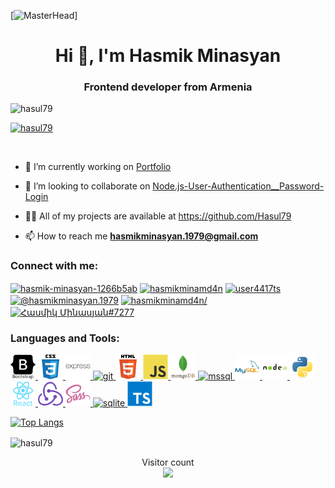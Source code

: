[![MasterHead](https://res.cloudinary.com/practicaldev/image/fetch/s--2bZIjPGC--/c_limit%2Cf_auto%2Cfl_progressive%2Cq_66%2Cw_880/https://dev-to-uploads.s3.amazonaws.com/i/d4tvukbt5mra37cvwklk.gif)]
<h1 align="center">Hi 👋, I'm Hasmik Minasyan</h1>
<h3 align="center">Frontend developer from Armenia</h3>


<p align="left"> <img src="https://komarev.com/ghpvc/?username=hasul79&label=Profile%20views&color=0e75b6&style=flat" alt="hasul79" /> </p>

<p align="left"> <a href="https://github.com/ryo-ma/github-profile-trophy"><img src="https://github-profile-trophy.vercel.app/?username=hasul79" alt="hasul79" /></a> </p>

<p align="left"> <a href="https://twitter.com/" target="blank"><img src="https://img.shields.io/twitter/follow/?logo=twitter&style=for-the-badge" alt="" /></a> </p>

- 🔭 I’m currently working on [Portfolio](https://github.com/Hasul79/Portfolio)

- 👯 I’m looking to collaborate on [Node.js-User-Authentication__Password-Login](https://github.com/Hasul79/Node.js-User-Authentication__Password-Login)

- 👨‍💻 All of my projects are available at https://github.com/Hasul79

- 📫 How to reach me **hasmikminasyan.1979@gmail.com**

<h3 align="left">Connect with me:</h3>
<p align="left">
<a href="https://linkedin.com/in/hasmik-minasyan-1266b5ab" target="blank"><img align="center" src="https://raw.githubusercontent.com/rahuldkjain/github-profile-readme-generator/master/src/images/icons/Social/linked-in-alt.svg" alt="hasmik-minasyan-1266b5ab" height="30" width="40" /></a>
<a href="https://www.hackerrank.com/hasmikminamd4n" target="blank"><img align="center" src="https://raw.githubusercontent.com/rahuldkjain/github-profile-readme-generator/master/src/images/icons/Social/hackerrank.svg" alt="hasmikminamd4n" height="30" width="40" /></a>
<a href="https://www.leetcode.com/user4417ts" target="blank"><img align="center" src="https://raw.githubusercontent.com/rahuldkjain/github-profile-readme-generator/master/src/images/icons/Social/leet-code.svg" alt="user4417ts" height="30" width="40" /></a>
<a href="https://www.hackerearth.com/@hasmikminasyan.1979" target="blank"><img align="center" src="https://raw.githubusercontent.com/rahuldkjain/github-profile-readme-generator/master/src/images/icons/Social/hackerearth.svg" alt="@hasmikminasyan.1979" height="30" width="40" /></a>
<a href="https://auth.geeksforgeeks.org/user/hasmikminamd4n/" target="blank"><img align="center" src="https://raw.githubusercontent.com/rahuldkjain/github-profile-readme-generator/master/src/images/icons/Social/geeks-for-geeks.svg" alt="hasmikminamd4n/" height="30" width="40" /></a>
<a href="https://discord.gg/Հասմիկ Մինասյան#7277" target="blank"><img align="center" src="https://raw.githubusercontent.com/rahuldkjain/github-profile-readme-generator/master/src/images/icons/Social/discord.svg" alt="Հասմիկ Մինասյան#7277" height="30" width="40" /></a>
</p>

<h3 align="left">Languages and Tools:</h3>
<p align="left"> <a href="https://getbootstrap.com" target="_blank" rel="noreferrer"> <img src="https://raw.githubusercontent.com/devicons/devicon/master/icons/bootstrap/bootstrap-plain-wordmark.svg" alt="bootstrap" width="40" height="40"/> </a> <a href="https://www.w3schools.com/css/" target="_blank" rel="noreferrer"> <img src="https://raw.githubusercontent.com/devicons/devicon/master/icons/css3/css3-original-wordmark.svg" alt="css3" width="40" height="40"/> </a> <a href="https://expressjs.com" target="_blank" rel="noreferrer"> <img src="https://raw.githubusercontent.com/devicons/devicon/master/icons/express/express-original-wordmark.svg" alt="express" width="40" height="40"/> </a> <a href="https://git-scm.com/" target="_blank" rel="noreferrer"> <img src="https://www.vectorlogo.zone/logos/git-scm/git-scm-icon.svg" alt="git" width="40" height="40"/> </a> <a href="https://www.w3.org/html/" target="_blank" rel="noreferrer"> <img src="https://raw.githubusercontent.com/devicons/devicon/master/icons/html5/html5-original-wordmark.svg" alt="html5" width="40" height="40"/> </a> <a href="https://developer.mozilla.org/en-US/docs/Web/JavaScript" target="_blank" rel="noreferrer"> <img src="https://raw.githubusercontent.com/devicons/devicon/master/icons/javascript/javascript-original.svg" alt="javascript" width="40" height="40"/> </a> <a href="https://www.mongodb.com/" target="_blank" rel="noreferrer"> <img src="https://raw.githubusercontent.com/devicons/devicon/master/icons/mongodb/mongodb-original-wordmark.svg" alt="mongodb" width="40" height="40"/> </a> <a href="https://www.microsoft.com/en-us/sql-server" target="_blank" rel="noreferrer"> <img src="https://www.svgrepo.com/show/303229/microsoft-sql-server-logo.svg" alt="mssql" width="40" height="40"/> </a> <a href="https://www.mysql.com/" target="_blank" rel="noreferrer"> <img src="https://raw.githubusercontent.com/devicons/devicon/master/icons/mysql/mysql-original-wordmark.svg" alt="mysql" width="40" height="40"/> </a> <a href="https://nodejs.org" target="_blank" rel="noreferrer"> <img src="https://raw.githubusercontent.com/devicons/devicon/master/icons/nodejs/nodejs-original-wordmark.svg" alt="nodejs" width="40" height="40"/> </a> <a href="https://www.python.org" target="_blank" rel="noreferrer"> <img src="https://raw.githubusercontent.com/devicons/devicon/master/icons/python/python-original.svg" alt="python" width="40" height="40"/> </a> <a href="https://reactjs.org/" target="_blank" rel="noreferrer"> <img src="https://raw.githubusercontent.com/devicons/devicon/master/icons/react/react-original-wordmark.svg" alt="react" width="40" height="40"/> </a> <a href="https://redux.js.org" target="_blank" rel="noreferrer"> <img src="https://raw.githubusercontent.com/devicons/devicon/master/icons/redux/redux-original.svg" alt="redux" width="40" height="40"/> </a> <a href="https://sass-lang.com" target="_blank" rel="noreferrer"> <img src="https://raw.githubusercontent.com/devicons/devicon/master/icons/sass/sass-original.svg" alt="sass" width="40" height="40"/> </a> <a href="https://www.sqlite.org/" target="_blank" rel="noreferrer"> <img src="https://www.vectorlogo.zone/logos/sqlite/sqlite-icon.svg" alt="sqlite" width="40" height="40"/> </a> <a href="https://www.typescriptlang.org/" target="_blank" rel="noreferrer"> <img src="https://raw.githubusercontent.com/devicons/devicon/master/icons/typescript/typescript-original.svg" alt="typescript" width="40" height="40"/> </a> </p>

[![Top Langs](https://github-readme-stats.vercel.app/api/top-langs/?username=hasul79&layout=demo)](https://github.com/Hasul79/github-readme-stats)



<!--   [![Top Langs](https://github-readme-stats.vercel.app/api?username=hasul79&show_icons=true&theme=dark#gh-dark-mode-only)](https://github.com/Hasul79/github-readme-stats)  -->
<!-- [![Anurag's GitHub stats-Light](https://github-readme-stats.vercel.app/api?username=anuraghazra&show_icons=true&theme=default#gh-light-mode-only)](https://github.com/anuraghazra/github-readme-stats#gh-light-mode-only) -->
<!--  <p><img align="left" src="https://github-readme-stats.vercel.app/api/top-langs?username=hasul79&show_icons=true&locale=en&layout=compact" alt="hasul79" /></p> -->
<!-- <p>&nbsp;<img align="center" src="https://github-readme-stats.vercel.app/api?username=hasul79&show_icons=true&locale=en" alt="hasul79" /></p>  -->



<p><img align="center" src="https://github-readme-streak-stats.herokuapp.com/?user=hasul79&" alt="hasul79" /></p>



<p align="center"> 
  Visitor count<br>
  <img src="https://profile-counter.glitch.me/hasul79/count.svg" />
</p>
